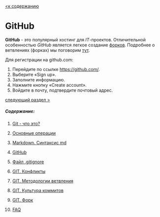 [<к содержанию](./readme.md)

# GitHub

**GitHub** - это популярный хостинг для *IT*-проектов. Отличительной особенностью *GitHub* является легкое создание [форков](https://ru.wikipedia.org/wiki/%D0%A4%D0%BE%D1%80%D0%BA). Подробнее о ветвлениях (форках) мы поговорим [тут](./fork.md).

Для регистрации на github.com:

  1. Перейдите по ссылке https://github.com/.
  2. Выберите «Sign up».
  3. Заполните информацию.
  4. Нажмите кнопку «Create account».
  5. Войдите в почту, подтвердите почтовый адрес.

[следующий раздел >](./aboutgitignor.md)

##### Содержание: 
1. [Git - что это?](./what%20is%20it.md "Жми смелее")

2. [Основные операции](./basic%20operations.md "Кликни")

3. [Markdown. Синтаксис md](./markdown.md "Смелее")

4. [GitHub](./github.md)

5. [Файл .gitignore](./aboutgitignore.md)

6. [GIT. Конфликты](./conflikt.md)

7. [GIT. Методологии ветвления](./branch.md)

8. [GIT. Культура коммитов](./cultere%20commit.md)

9. [GIT. Форк](./fork.md)

10. [FAQ](./faq.md)